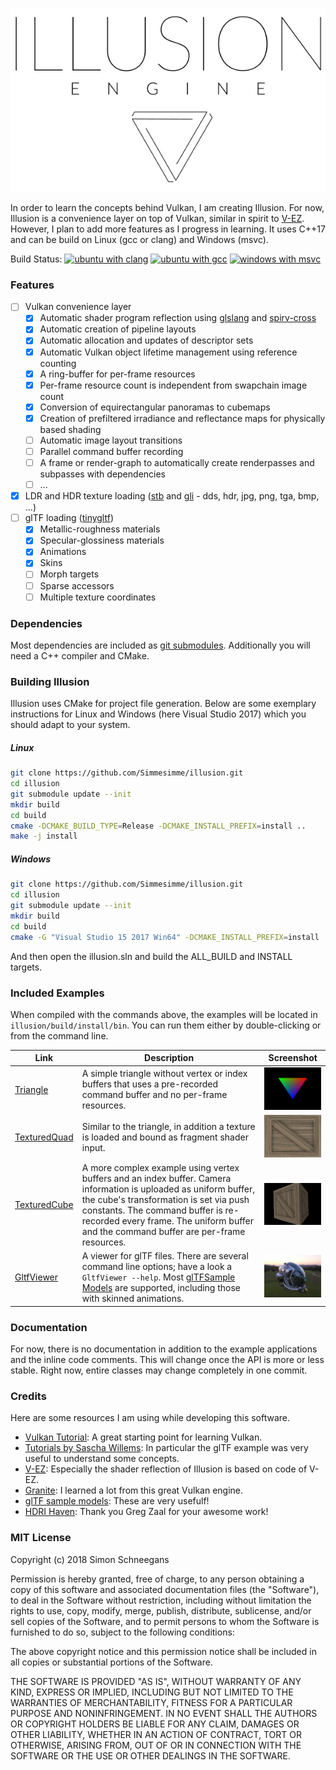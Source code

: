 <p align="center"> 
  <img src ="doc/logo.svg" />
</p>

In order to learn the concepts behind Vulkan, I am creating Illusion. For now, Illusion is a convenience layer on top of Vulkan, similar in spirit to [V-EZ](https://github.com/GPUOpen-LibrariesAndSDKs/V-EZ). However, I plan to add more features as I progress in learning. It uses C++17 and can be build on Linux (gcc or clang) and Windows (msvc).

Build Status: 
[![ubuntu with clang](https://badges.herokuapp.com/travis/Simmesimme/illusion?branch=develop&label=ubuntu%20clang&env=LABEL=XenialClang)](https://travis-ci.org/Simmesimme/illusion)
[![ubuntu with gcc](https://badges.herokuapp.com/travis/Simmesimme/illusion?branch=develop&label=ubuntu%20gcc&env=LABEL=XenialGCC)](https://travis-ci.org/Simmesimme/illusion)
[![windows with msvc](https://badges.herokuapp.com/travis/Simmesimme/illusion?branch=develop&label=windows%20msvc&env=LABEL=WindowsMSVC)](https://travis-ci.org/Simmesimme/illusion)

### Features

- [ ] Vulkan convenience layer
  - [x] Automatic shader program reflection using [glslang](https://github.com/KhronosGroup/glslang) and [spirv-cross](https://github.com/KhronosGroup/SPIRV-Cross)
  - [x] Automatic creation of pipeline layouts
  - [x] Automatic allocation and updates of descriptor sets
  - [x] Automatic Vulkan object lifetime management using reference counting
  - [x] A ring-buffer for per-frame resources
  - [x] Per-frame resource count is independent from swapchain image count
  - [x] Conversion of equirectangular panoramas to cubemaps
  - [x] Creation of prefiltered irradiance and reflectance maps for physically based shading
  - [ ] Automatic image layout transitions
  - [ ] Parallel command buffer recording
  - [ ] A frame or render-graph to automatically create renderpasses and subpasses with dependencies
  - [ ] ...
- [x] LDR and HDR texture loading ([stb](https://github.com/nothings/stb) and [gli](https://github.com/g-truc/gli) - dds, hdr, jpg, png, tga, bmp, ...)
- [ ] glTF loading ([tinygltf](https://github.com/syoyo/tinygltf))
  - [x] Metallic-roughness materials
  - [x] Specular-glossiness materials
  - [x] Animations
  - [x] Skins
  - [ ] Morph targets
  - [ ] Sparse accessors
  - [ ] Multiple texture coordinates

### Dependencies

Most dependencies are included as [git submodules](externals). Additionally you will need a C++ compiler and CMake.

### Building Illusion

Illusion uses CMake for project file generation. Below are some exemplary instructions for Linux and Windows (here Visual Studio 2017) which you should adapt to your system.

##### Linux

```bash
git clone https://github.com/Simmesimme/illusion.git
cd illusion
git submodule update --init
mkdir build
cd build
cmake -DCMAKE_BUILD_TYPE=Release -DCMAKE_INSTALL_PREFIX=install ..
make -j install
```

##### Windows

```bash
git clone https://github.com/Simmesimme/illusion.git
cd illusion
git submodule update --init
mkdir build
cd build
cmake -G "Visual Studio 15 2017 Win64" -DCMAKE_INSTALL_PREFIX=install ..
```

And then open the illusion.sln and build the ALL_BUILD and INSTALL targets.

### Included Examples

When compiled with the commands above, the examples will be located in `illusion/build/install/bin`. You can run them either by double-clicking or from the command line.

Link | Description | Screenshot
-----|-------------|-----------
[Triangle](examples/Triangle) | A simple triangle without vertex or index buffers that uses a pre-recorded command buffer and no per-frame resources. | ![screenshot](examples/Triangle/screenshot.jpg)
[TexturedQuad](examples/TexturedQuad) | Similar to the triangle, in addition a texture is loaded and bound as fragment shader input. | ![screenshot](examples/TexturedQuad/screenshot.jpg)
[TexturedCube](examples/TexturedCube) | A more complex example using vertex buffers and an index buffer. Camera information is uploaded as uniform buffer, the cube's transformation is set via push constants. The command buffer is re-recorded every frame. The uniform buffer and the command buffer are per-frame resources. | ![screenshot](examples/TexturedCube/screenshot.jpg)
[GltfViewer](examples/GltfViewer) | A viewer for glTF files. There are several command line options; have a look a `GltfViewer --help`. Most [glTFSample Models](https://github.com/KhronosGroup/glTF-Sample-Models/tree/master/2.0) are supported, including those with skinned animations. | ![screenshot](examples/GltfViewer/screenshot.jpg)

### Documentation

For now, there is no documentation in addition to the example applications and the inline code comments. This will change once the API is more or less stable. Right now, entire classes may change completely in one commit.

### Credits

Here are some resources I am using while developing this software.

* [Vulkan Tutorial](https://vulkan-tutorial.com/): A great starting point for learning Vulkan.
* [Tutorials by Sascha Willems](https://github.com/SaschaWillems/Vulkan-glTF-PBR/): In particular the glTF example was very useful to understand some concepts.
* [V-EZ](https://github.com/GPUOpen-LibrariesAndSDKs/V-EZ): Especially the shader reflection of Illusion is based on code of V-EZ.
* [Granite](https://github.com/Themaister/Granite): I learned a lot from this great Vulkan engine. 
* [glTF sample models](https://github.com/KhronosGroup/glTF-Sample-Models/tree/master/2.0): These are very usefulf!
* [HDRI Haven](https://hdrihaven.com/): Thank you Greg Zaal for your awesome work!

### MIT License

Copyright (c) 2018 Simon Schneegans

Permission is hereby granted, free of charge, to any person obtaining a copy
of this software and associated documentation files (the "Software"), to deal
in the Software without restriction, including without limitation the rights
to use, copy, modify, merge, publish, distribute, sublicense, and/or sell
copies of the Software, and to permit persons to whom the Software is
furnished to do so, subject to the following conditions:

The above copyright notice and this permission notice shall be included in all
copies or substantial portions of the Software.

THE SOFTWARE IS PROVIDED "AS IS", WITHOUT WARRANTY OF ANY KIND, EXPRESS OR
IMPLIED, INCLUDING BUT NOT LIMITED TO THE WARRANTIES OF MERCHANTABILITY,
FITNESS FOR A PARTICULAR PURPOSE AND NONINFRINGEMENT. IN NO EVENT SHALL THE
AUTHORS OR COPYRIGHT HOLDERS BE LIABLE FOR ANY CLAIM, DAMAGES OR OTHER
LIABILITY, WHETHER IN AN ACTION OF CONTRACT, TORT OR OTHERWISE, ARISING FROM,
OUT OF OR IN CONNECTION WITH THE SOFTWARE OR THE USE OR OTHER DEALINGS IN THE
SOFTWARE.
